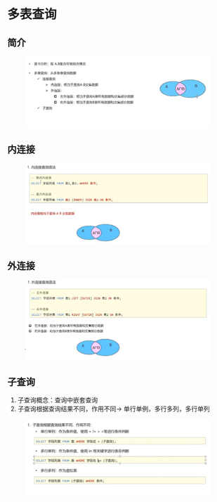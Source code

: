 # 多表查询

## 简介

<figure><img src="../.gitbook/assets/image (10).png" alt=""><figcaption></figcaption></figure>

## 内连接

<figure><img src="../.gitbook/assets/image (1).png" alt=""><figcaption></figcaption></figure>

## 外连接

<figure><img src="../.gitbook/assets/image (14).png" alt=""><figcaption></figcaption></figure>

## 子查询

1. 子查询概念：查询中嵌套查询
2. 子查询根据查询结果不同，作用不同-> 单行单例，多行多列，多行单列

<figure><img src="../.gitbook/assets/image (2) (2).png" alt=""><figcaption></figcaption></figure>
